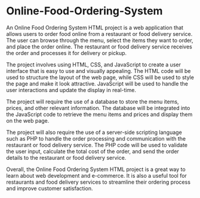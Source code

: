 # Online-Food-Ordering-System
An Online Food Ordering System HTML project is a web application that allows users to order food online from a restaurant or food delivery service. The user can browse through the menu, select the items they want to order, and place the order online. The restaurant or food delivery service receives the order and processes it for delivery or pickup.

The project involves using HTML, CSS, and JavaScript to create a user interface that is easy to use and visually appealing. The HTML code will be used to structure the layout of the web page, while CSS will be used to style the page and make it look attractive. JavaScript will be used to handle the user interactions and update the display in real-time.

The project will require the use of a database to store the menu items, prices, and other relevant information. The database will be integrated into the JavaScript code to retrieve the menu items and prices and display them on the web page.

The project will also require the use of a server-side scripting language such as PHP to handle the order processing and communication with the restaurant or food delivery service. The PHP code will be used to validate the user input, calculate the total cost of the order, and send the order details to the restaurant or food delivery service.

Overall, the Online Food Ordering System HTML project is a great way to learn about web development and e-commerce. It is also a useful tool for restaurants and food delivery services to streamline their ordering process and improve customer satisfaction.
